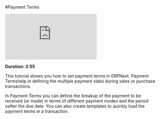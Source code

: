 #Payment Terms

<div class="embed-container">
    <iframe src="https://www.youtube.com/embed/Z91oWYJx6yA?rel=0" frameborder="0" allow="autoplay; encrypted-media" allowfullscreen>
    </iframe>
</div>    

**Duration: 2:55**

This tutorial shows you how to set payment terms in ERPNext. Payment Termshelp in defining the multiple payment slabs during sales or purchase transactions.

In Payment Terms you can define the breakup of the payment to be received (or made) in terms of different payment modes and the period oafter the due date. You can also create templates to quickly load the payment terms in a transaction.


